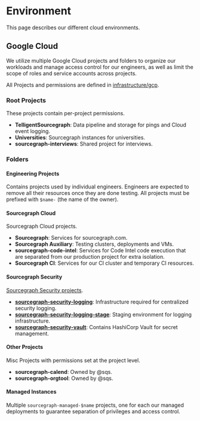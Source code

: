 # Environment

This page describes our different cloud environments.

## Google Cloud

We utilize multiple Google Cloud projects and folders to organize our workloads and manage access control for our engineers, as well as limit the scope of roles and service accounts across projects.

All Projects and permissions are defined in [infrastructure/gcp](https://github.com/sourcegraph/infrastructure/tree/main/gcp).

### Root Projects

These projects contain per-project permissions.

- **TelligentSourcegraph**: Data pipeline and storage for pings and Cloud event logging.
- **Universities**: Sourcegraph instances for universities.
- **sourcegraph-interviews**: Shared project for interviews.

### Folders

#### Engineering Projects

Contains projects used by individual engineers. Engineers are expected to remove all their resources once they are done testing. All projects must be prefixed with `$name-` (the name of the owner).

#### Sourcegraph Cloud

Sourcegraph Cloud projects.

- **Sourcegraph**: Services for sourcegraph.com.
- **Sourcegraph Auxiliary**: Testing clusters, deployments and VMs.
- **sourcegraph-code-intel**: Services for Code Intel code execution that are separated from our production project for extra isolation.
- **Sourcegraph CI**: Services for our CI cluster and temporary CI resources.

#### Sourcegraph Security

[Sourcegraph Security projects](./security/infrastructure/index.md#projects).

- **[sourcegraph-security-logging](./security/infrastructure/index.md#logging)**: Infrastructure required for centralized security logging.
- **[sourcegraph-security-logging-stage](./security/infrastructure/index.md#logging-stage)**: Staging environment for logging infrastructure.
- **[sourcegraph-security-vault](./security/infrastructure/index.md#vault)**: Contains HashiCorp Vault for secret management.

#### Other Projects

Misc Projects with permissions set at the project level.

- **sourcegraph-calend**: Owned by @sqs.
- **sourcegraph-orgtool**: Owned by @sqs.

#### Managed Instances

Multiple `sourcegraph-managed-$name` projects, one for each our managed deployments to guarantee separation of privileges and access control.
